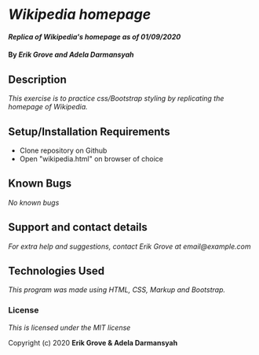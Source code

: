 # _Wikipedia homepage_

#### _Replica of Wikipedia's homepage as of 01/09/2020_

#### By _**Erik Grove and Adela Darmansyah**_

## Description

_This exercise is to practice css/Bootstrap styling by replicating the homepage of Wikipedia._

## Setup/Installation Requirements

* Clone repository on Github
* Open "wikipedia.html" on browser of choice

## Known Bugs

_No known bugs_

## Support and contact details

_For extra help and suggestions, contact Erik Grove at email@example.com_

## Technologies Used

_This program was made using HTML, CSS, Markup and Bootstrap._

### License

*This is licensed under the MIT license*

Copyright (c) 2020 **Erik Grove & Adela Darmansyah**